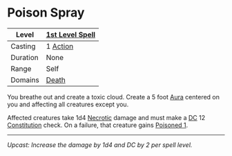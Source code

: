# Poison Spray

| Level    | [1st Level Spell](1st%20Level%20Spells.md)          |
| -------- | --------------------------------------------------- |
| Casting  | 1 [Action](../../../../Game%20Procedures/Action.md) |
| Duration | None                                                |
| Range    | Self                                                |
| Domains  | [Death](../../Spell%20Domains/Death.md)          |

You breathe out and create a toxic cloud. Create a 5 foot [Aura](../../Areas%20of%20Effect/Aura.md) centered on you and affecting all creatures except you.

Affected creatures take 1d4 [Necrotic](../../../../Damage%20Types/Necrotic.md) damage and must make a [DC](../../../../Game%20Procedures/DC.md) 12 [Constitution](../../../../Player%20Characters/Chosen%20Statistics/Constitution.md) check. On a failure, that creature gains [Poisoned 1](../../../../Conditions/Poisoned.md).

---
*Upcast: Increase the damage by 1d4 and DC by 2 per spell level.*
